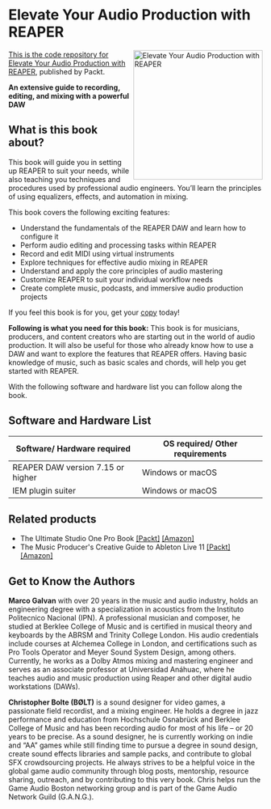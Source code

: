 # Elevate Your Audio Production with REAPER

<a href="https://www.packtpub.com/en-us/product/elevate-your-audio-production-with-reaper-9781835885437"> <img src="	https://content.packt.com/_/image/original/B22116/cover_image.jpg" alt="Elevate Your Audio Production with REAPER" itemprop="url" height="256px" align="right">

This is the code repository for [Elevate Your Audio Production with REAPER](https://www.packtpub.com/en-us/product/elevate-your-audio-production-with-reaper-9781835885437), published by Packt.

**An extensive guide to recording, editing, and mixing with a powerful DAW**

## What is this book about?
This book will guide you in setting up REAPER to suit your needs, while also teaching you techniques and procedures used by professional audio engineers. You’ll learn the principles of using equalizers, effects, and automation in mixing.

This book covers the following exciting features:
* Understand the fundamentals of the REAPER DAW and learn how to configure it
* Perform audio editing and processing tasks within REAPER
* Record and edit MIDI using virtual instruments
* Explore techniques for effective audio mixing in REAPER
* Understand and apply the core principles of audio mastering
* Customize REAPER to suit your individual workflow needs
* Create complete music, podcasts, and immersive audio production projects

If you feel this book is for you, get your [copy](https://a.co/d/iI1RtFP) today!

**Following is what you need for this book:**
This book is for musicians, producers, and content creators who are starting out in the world of audio production. It will also be useful for those who already know how to use a DAW and want to explore the features that REAPER offers. Having basic knowledge of music, such as basic scales and chords, will help you get started with REAPER.

With the following software and hardware list you can follow along the book.

## Software and Hardware List
| Software/ Hardware required | OS required/ Other requirements |
| ------------------------------------ | ----------------------------------- |
| REAPER DAW version 7.15 or higher | Windows or macOS |
| IEM plugin suiter | Windows or macOS |

## Related products
* The Ultimate Studio One Pro Book [[Packt]](https://www.packtpub.com/en-us/product/the-ultimate-studio-one-pro-book-9781803246567) [[Amazon]](https://a.co/d/7KWsk86)
* The Music Producer's Creative Guide to Ableton Live 11 [[Packt]](https://www.packtpub.com/en-us/product/the-music-producers-creative-guide-to-ableton-live-11-9781801818605) [[Amazon]](https://a.co/d/bRhf5au)

## Get to Know the Authors
**Marco Galvan**
with over 20 years in the music and audio industry, holds an engineering degree with a specialization in acoustics from the Instituto Politecnico Nacional (IPN). A professional musician and composer, he studied at Berklee College of Music and is certified in musical theory and keyboards by the ABRSM and Trinity College London. His audio credentials include courses at Alchemea College in London, and certifications such as Pro Tools Operator and Meyer Sound System Design, among others. Currently, he works as a Dolby Atmos mixing and mastering engineer and serves as an associate professor at Universidad Anáhuac, where he teaches audio and music production using Reaper and other digital audio workstations (DAWs).

**Christopher Bolte (BØLT)** 
is a sound designer for video games, a passionate field recordist, and a mixing engineer. He holds a degree in jazz performance and education from Hochschule Osnabrück and Berklee College of Music and has been recording audio for most of his life – or 20 years to be precise. As a sound designer, he is currently working on indie and “AA” games while still finding time to pursue a degree in sound design, create sound effects libraries and sample packs, and contribute to global SFX crowdsourcing projects. He always strives to be a helpful voice in the global game audio community through blog posts, mentorship, resource sharing, outreach, and by contributing to this very book. Chris helps run the Game Audio Boston networking group and is part of the Game Audio Network Guild (G.A.N.G.).





